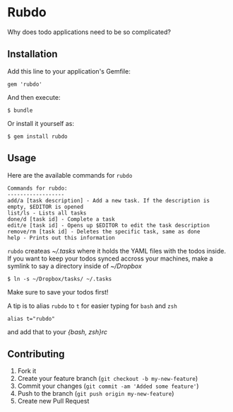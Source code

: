# Rubdo

Why does todo applications need to be so complicated?

## Installation

Add this line to your application's Gemfile:

    gem 'rubdo'

And then execute:

    $ bundle

Or install it yourself as:

    $ gem install rubdo

## Usage

Here are the available commands for `rubdo`

    Commands for rubdo:
    ------------------     
    add/a [task description] - Add a new task. If the description is empty, $EDITOR is opened
    list/ls - Lists all tasks
    done/d [task id] - Complete a task
    edit/e [task id] - Opens up $EDITOR to edit the task description
    remove/rm [task id] - Deletes the specific task, same as done
    help - Prints out this information

`rubdo` createas _~/.tasks_ where it holds the YAML files with the todos inside.
If you want to keep your todos synced accross your machines, make a symlink to say
a directory inside of _~/Dropbox_ 

    $ ln -s ~/Dropbox/tasks/ ~/.tasks

Make sure to save your todos first!

A tip is to alias `rubdo` to `t` for easier typing
for `bash` and `zsh`

    alias t="rubdo"

and add that to your _{bash, zsh}rc_ 

## Contributing

1. Fork it
2. Create your feature branch (`git checkout -b my-new-feature`)
3. Commit your changes (`git commit -am 'Added some feature'`)
4. Push to the branch (`git push origin my-new-feature`)
5. Create new Pull Request
